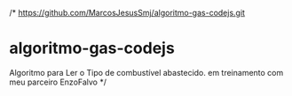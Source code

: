 /* https://github.com/MarcosJesusSmj/algoritmo-gas-codejs.git
# algoritmo-gas-codejs
Algoritmo para Ler o Tipo de combustível abastecido.
em treinamento com meu parceiro EnzoFalvo */

